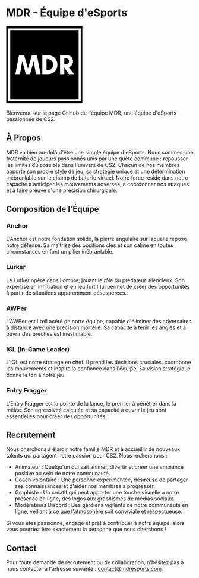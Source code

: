 # MDR - Équipe d'eSports

![Logo MDR](images/MDR.png)

Bienvenue sur la page GitHub de l'équipe MDR, une équipe d'eSports passionnée de CS2.

## À Propos

MDR va bien au-delà d'être une simple équipe d'eSports. Nous sommes une fraternité de joueurs passionnés unis par une quête commune : repousser les limites du possible dans l'univers de CS2. Chacun de nos membres apporte son propre style de jeu, sa stratégie unique et une détermination inébranlable sur le champ de bataille virtuel. Notre force réside dans notre capacité à anticiper les mouvements adverses, à coordonner nos attaques et à faire preuve d'une précision chirurgicale.

## Composition de l'Équipe

### Anchor
L'Anchor est notre fondation solide, la pierre angulaire sur laquelle repose notre défense. Sa maîtrise des positions clés et son calme en toutes circonstances en font un pilier inébranlable.

### Lurker
Le Lurker opère dans l'ombre, jouant le rôle du prédateur silencieux. Son expertise en infiltration et en jeu furtif lui permet de créer des opportunités à partir de situations apparemment désespérées.

### AWPer
L'AWPer est l'œil acéré de notre équipe, capable d'éliminer des adversaires à distance avec une précision mortelle. Sa capacité à tenir les angles et à ouvrir des brèches est inestimable.

### IGL (In-Game Leader)
L'IGL est notre stratege en chef. Il prend les décisions cruciales, coordonne les mouvements et inspire la confiance dans l'équipe. Sa vision stratégique donne le ton à notre jeu.

### Entry Fragger
L'Entry Fragger est la pointe de la lance, le premier à pénétrer dans la mêlée. Son agressivité calculée et sa capacité à ouvrir le jeu sont essentielles pour créer des opportunités.

## Recrutement

Nous cherchons à élargir notre famille MDR et à accueillir de nouveaux talents qui partagent notre passion pour CS2. Nous recherchons :

- Animateur : Quelqu'un qui sait animer, divertir et créer une ambiance positive au sein de notre communauté.
- Coach volontaire : Une personne expérimentée, désireuse de partager ses connaissances et d'aider nos membres à progresser.
- Graphiste : Un créatif qui peut apporter une touche visuelle à notre présence en ligne, des logos aux graphismes de médias sociaux.
- Modérateurs Discord : Des gardiens vigilants de notre communauté en ligne, veillant à ce que l'atmosphère soit conviviale et respectueuse.

Si vous êtes passionné, engagé et prêt à contribuer à notre équipe, alors vous pourriez être exactement la personne que nous cherchons !

## Contact

Pour toute demande de recrutement ou de collaboration, n'hésitez pas à nous contacter à l'adresse suivante : [contact@mdresports.com](mailto:contact@mdresports.com).
